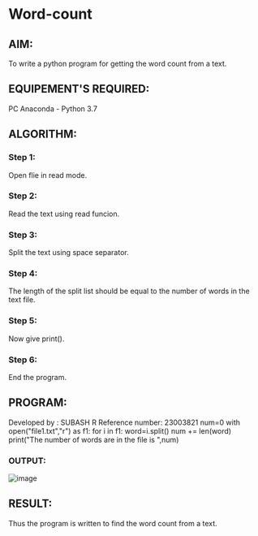 # Word-count
## AIM:
To write a python program for getting the word count from a text.
## EQUIPEMENT'S REQUIRED: 
PC
Anaconda - Python 3.7
## ALGORITHM: 
### Step 1:
Open flie in read mode.
### Step 2: 
 Read the text using read funcion.
### Step 3: 
Split the text using space separator.
### Step 4:  
The length of the split list should be equal to the number of words in the text file.
### Step 5: 
Now give print().
### Step 6: 
End the program.
## PROGRAM:
Developed by : SUBASH R
Reference number: 23003821
num=0
with open("file1.txt","r") as f1:
    for i in f1:
        word=i.split()
        num += len(word)
print("The number of words are in the file is ",num)
### OUTPUT:
![image](https://github.com/rsubash17/Word-count/assets/147139828/9a394cb7-83e7-4b80-a26b-ba84838da0a6)



## RESULT:
Thus the program is written to find the word count from a text.

